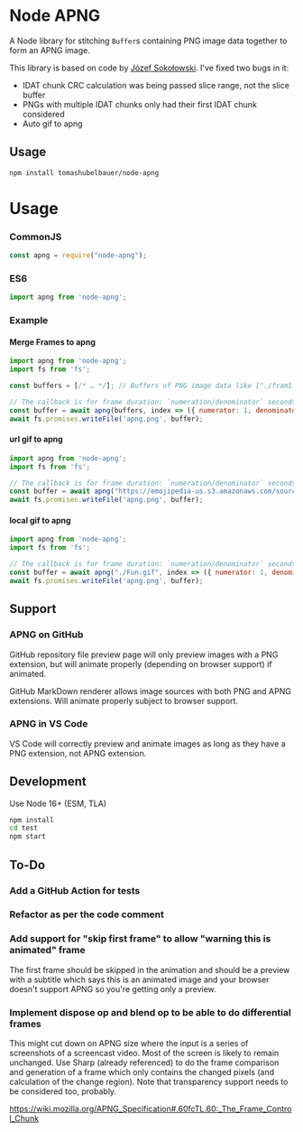 # Node APNG

A Node library for stitching `Buffer`s containing PNG image data together to
form an APNG image.

This library is based on code by [Józef Sokołowski](https://github.com/qzb).
I've fixed two bugs in it:

- IDAT chunk CRC calculation was being passed slice range, not the slice buffer
- PNGs with multiple IDAT chunks only had their first IDAT chunk considered
- Auto gif to apng
## Usage

`npm install tomashubelbauer/node-apng`
# **Usage**

### CommonJS

```js
const apng = require("node-apng");
```

### ES6

```js
import apng from 'node-apng';
```
### Example
#### Merge Frames to apng
```js
import apng from 'node-apng';
import fs from 'fs';

const buffers = [/* … */]; // Buffers of PNG image data like ["./fram1.png","./fram2.png"...]

// The callback is for frame duration: `numeration/denominator` seconds
const buffer = await apng(buffers, index => ({ numerator: 1, denominator: 10 }));
await fs.promises.writeFile('apng.png', buffer);
```
#### url gif to apng
```js
import apng from 'node-apng';
import fs from 'fs';

// The callback is for frame duration: `numeration/denominator` seconds
const buffer = await apng("https://emojipedia-us.s3.amazonaws.com/source/noto-emoji-animations/344/winking-face_1f609.gif", index => ({ numerator: 1, denominator: 10 }));
await fs.promises.writeFile('apng.png', buffer);
```
#### local gif to apng
```js
import apng from 'node-apng';
import fs from 'fs';

// The callback is for frame duration: `numeration/denominator` seconds
const buffer = await apng("./Fun.gif", index => ({ numerator: 1, denominator: 10 }));
await fs.promises.writeFile('apng.png', buffer);
```

## Support

### APNG on GitHub

GitHub repository file preview page will only preview images with a PNG
extension, but will animate properly (depending on browser support) if animated.

GitHub MarkDown renderer allows image sources with both PNG and APNG extensions.
Will animate properly subject to browser support.

### APNG in VS Code

VS Code will correctly preview and animate images as long as they have a PNG
extension, not APNG extension.

## Development

Use Node 16+ (ESM, TLA)

```sh
npm install
cd test
npm start
```

## To-Do

### Add a GitHub Action for tests

### Refactor as per the code comment

### Add support for "skip first frame" to allow "warning this is animated" frame

The first frame should be skipped in the animation and should be a preview with
a subtitle which says this is an animated image and your browser doesn't support
APNG so you're getting only a preview.

### Implement dispose op and blend op to be able to do differential frames

This might cut down on APNG size where the input is a series of screenshots of a
screencast video. Most of the screen is likely to remain unchanged. Use Sharp
(already referenced) to do the frame comparison and generation of a frame which
only contains the changed pixels (and calculation of the change region). Note
that transparency support needs to be considered too, probably.

https://wiki.mozilla.org/APNG_Specification#.60fcTL.60:_The_Frame_Control_Chunk
